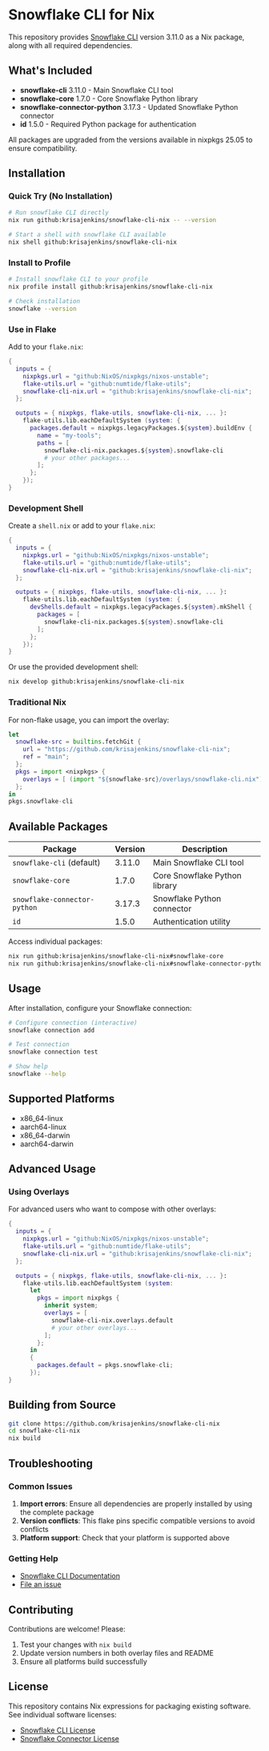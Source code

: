 # Snowflake CLI for Nix

This repository provides [Snowflake CLI](https://docs.snowflake.com/en/developer-guide/snowflake-cli/index) version 3.11.0 as a Nix package, along with all required dependencies.

## What's Included

- **snowflake-cli** 3.11.0 - Main Snowflake CLI tool
- **snowflake-core** 1.7.0 - Core Snowflake Python library
- **snowflake-connector-python** 3.17.3 - Updated Snowflake Python connector
- **id** 1.5.0 - Required Python package for authentication

All packages are upgraded from the versions available in nixpkgs 25.05 to ensure compatibility.

## Installation

### Quick Try (No Installation)

```bash
# Run snowflake CLI directly
nix run github:krisajenkins/snowflake-cli-nix -- --version

# Start a shell with snowflake CLI available
nix shell github:krisajenkins/snowflake-cli-nix
```

### Install to Profile

```bash
# Install snowflake CLI to your profile
nix profile install github:krisajenkins/snowflake-cli-nix

# Check installation
snowflake --version
```

### Use in Flake

Add to your `flake.nix`:

```nix
{
  inputs = {
    nixpkgs.url = "github:NixOS/nixpkgs/nixos-unstable";
    flake-utils.url = "github:numtide/flake-utils";
    snowflake-cli-nix.url = "github:krisajenkins/snowflake-cli-nix";
  };

  outputs = { nixpkgs, flake-utils, snowflake-cli-nix, ... }:
    flake-utils.lib.eachDefaultSystem (system: {
      packages.default = nixpkgs.legacyPackages.${system}.buildEnv {
        name = "my-tools";
        paths = [
          snowflake-cli-nix.packages.${system}.snowflake-cli
          # your other packages...
        ];
      };
    });
}
```

### Development Shell

Create a `shell.nix` or add to your `flake.nix`:

```nix
{
  inputs = {
    nixpkgs.url = "github:NixOS/nixpkgs/nixos-unstable";
    flake-utils.url = "github:numtide/flake-utils";
    snowflake-cli-nix.url = "github:krisajenkins/snowflake-cli-nix";
  };

  outputs = { nixpkgs, flake-utils, snowflake-cli-nix, ... }:
    flake-utils.lib.eachDefaultSystem (system: {
      devShells.default = nixpkgs.legacyPackages.${system}.mkShell {
        packages = [
          snowflake-cli-nix.packages.${system}.snowflake-cli
        ];
      };
    });
}
```

Or use the provided development shell:

```bash
nix develop github:krisajenkins/snowflake-cli-nix
```

### Traditional Nix

For non-flake usage, you can import the overlay:

```nix
let
  snowflake-src = builtins.fetchGit {
    url = "https://github.com/krisajenkins/snowflake-cli-nix";
    ref = "main";
  };
  pkgs = import <nixpkgs> {
    overlays = [ (import "${snowflake-src}/overlays/snowflake-cli.nix") ];
  };
in
pkgs.snowflake-cli
```

## Available Packages

| Package | Version | Description |
|---------|---------|-------------|
| `snowflake-cli` (default) | 3.11.0 | Main Snowflake CLI tool |
| `snowflake-core` | 1.7.0 | Core Snowflake Python library |
| `snowflake-connector-python` | 3.17.3 | Snowflake Python connector |
| `id` | 1.5.0 | Authentication utility |

Access individual packages:

```bash
nix run github:krisajenkins/snowflake-cli-nix#snowflake-core
nix run github:krisajenkins/snowflake-cli-nix#snowflake-connector-python
```

## Usage

After installation, configure your Snowflake connection:

```bash
# Configure connection (interactive)
snowflake connection add

# Test connection
snowflake connection test

# Show help
snowflake --help
```

## Supported Platforms

- x86_64-linux
- aarch64-linux
- x86_64-darwin
- aarch64-darwin

## Advanced Usage

### Using Overlays

For advanced users who want to compose with other overlays:

```nix
{
  inputs = {
    nixpkgs.url = "github:NixOS/nixpkgs/nixos-unstable";
    flake-utils.url = "github:numtide/flake-utils";
    snowflake-cli-nix.url = "github:krisajenkins/snowflake-cli-nix";
  };

  outputs = { nixpkgs, flake-utils, snowflake-cli-nix, ... }:
    flake-utils.lib.eachDefaultSystem (system:
      let
        pkgs = import nixpkgs {
          inherit system;
          overlays = [
            snowflake-cli-nix.overlays.default
            # your other overlays...
          ];
        };
      in
      {
        packages.default = pkgs.snowflake-cli;
      });
}
```

## Building from Source

```bash
git clone https://github.com/krisajenkins/snowflake-cli-nix
cd snowflake-cli-nix
nix build
```

## Troubleshooting

### Common Issues

1. **Import errors**: Ensure all dependencies are properly installed by using the complete package
1. **Version conflicts**: This flake pins specific compatible versions to avoid conflicts
1. **Platform support**: Check that your platform is supported above

### Getting Help

- [Snowflake CLI Documentation](https://docs.snowflake.com/en/developer-guide/snowflake-cli/index)
- [File an issue](https://github.com/krisajenkins/snowflake-cli-nix/issues)

## Contributing

Contributions are welcome! Please:

1. Test your changes with `nix build`
1. Update version numbers in both overlay files and README
1. Ensure all platforms build successfully

## License

This repository contains Nix expressions for packaging existing software. See individual software licenses:

- [Snowflake CLI License](https://github.com/snowflakedb/snowflake-cli)
- [Snowflake Connector License](https://github.com/snowflakedb/snowflake-connector-python)

